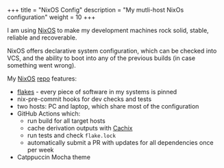 +++
title = "NixOS Config"
description = "My mutli-host NixOs configuration"
weight = 10
+++

I am using [NixOS](https://nixos.org/) to make my development machines rock solid, stable, reliable and recoverable. 

NixOS offers declarative system configuration, which can be checked into VCS, and the ability to boot into any of the previous builds (in case something went wrong). 

My [NixOS](https://nixos.org/) [repo](https://github.com/danielgafni/nixos) features:
 - [flakes](https://nixos.wiki/wiki/Flakes) - every piece of software in my systems is pinned 
 - nix-pre-commit hooks for dev checks and tests
 - two hosts: PC and laptop, which share most of the configuration
 - GitHub Actions which:
   * run build for all target hosts  
   * cache derivation outputs with [Cachix](https://app.cachix.org/cache/danielgafni#pull)
   * run tests and check `flake.lock`
   * automatically submit a PR with updates for all dependencies once per week
 - Catppuccin Mocha theme

